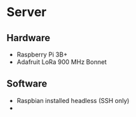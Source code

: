 # Server

## Hardware

* Raspberry Pi 3B+
* Adafruit LoRa 900 MHz Bonnet

## Software

* Raspbian installed headless (SSH only)
*
